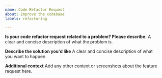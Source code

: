 ```yaml
---
name: Code Refactor Request
about: Improve the codebase
labels: refactoring

---
```


**Is your code refactor request related to a problem? Please describe.**
A clear and concise description of what the problem is. 

**Describe the solution you'd like**
A clear and concise description of what you want to happen.

**Additional context**
Add any other context or screenshots about the feature request here.
